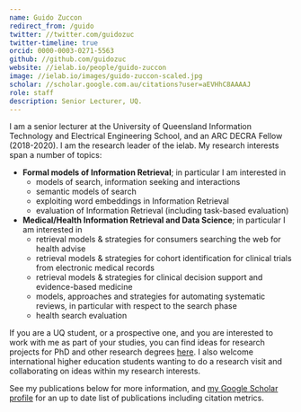 ```yaml
---
name: Guido Zuccon
redirect_from: /guido
twitter: //twitter.com/guidozuc
twitter-timeline: true
orcid: 0000-0003-0271-5563
github: //github.com/guidozuc
website: //ielab.io/people/guido-zuccon
image: //ielab.io/images/guido-zuccon-scaled.jpg
scholar: //scholar.google.com.au/citations?user=aEVHhC8AAAAJ
role: staff
description: Senior Lecturer, UQ.
---
```


I am a senior lecturer at the University of Queensland Information Technology and  Electrical Engineering School, and an ARC DECRA Fellow (2018-2020). I am the research leader of the ielab. My research interests span a number of topics:

* __Formal models of Information Retrieval__; in particular I am interested in
	- models of search, information seeking and interactions
	- semantic models of search
	- exploiting word embeddings in Information Retrieval
	- evaluation of Information Retrieval (including task-based evaluation)
* __Medical/Health Information Retrieval and Data Science__; in particular I am interested in
	- retrieval models & strategies for consumers searching the web for health advise
	- retrieval models & strategies for cohort identification for clinical trials from electronic medical records
	- retrieval models & strategies for clinical decision support and evidence-based medicine
	- models, approaches and strategies for automating systematic reviews, in particular with respect to the search phase
	- health search evaluation

If you are a UQ student, or a prospective one, and you are interested to work with me as part of your studies, you can find ideas for research projects for PhD and other research degrees [here](http://ielab.io/student-projects). I also welcome international higher education students wanting to do a research visit and collaborating on ideas within my research interests.


See my publications below for more information, and [my Google Scholar profile](https://scholar.google.com.au/citations?user=aEVHhC8AAAAJ) for an up to date list of publications including citation metrics.
